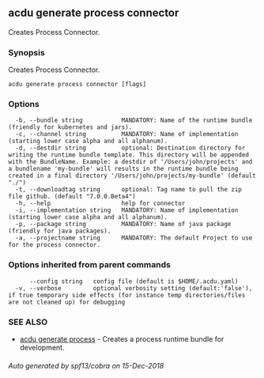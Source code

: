 ## acdu generate process connector

Creates Process Connector.

### Synopsis

Creates Process Connector.

```
acdu generate process connector [flags]
```

### Options

```
  -b, --bundle string           MANDATORY: Name of the runtime bundle (friendly for kubernetes and jars).
  -c, --channel string          MANDATORY: Name of implementation (starting lower case alpha and all alphanum).
  -d, --destdir string          optional: Destination directory for writing the runtime bundle template. This directory will be appended with the BundleName. Example: a destdir of '/Users/john/projects' and a bundlename 'my-bundle' will results in the runtime bundle being created in a final directory '/Users/john/projects/my-bundle' (default "./")
  -t, --downloadtag string      optional: Tag name to pull the zip file github. (default "7.0.0.Beta4")
  -h, --help                    help for connector
  -i, --implementation string   MANDATORY: Name of implementation (starting lower case alpha and all alphanum).
  -p, --package string          MANDATORY: Name of java package (friendly for java packages).
  -a, --projectname string      MANDATORY: The default Project to use for the process connector.
```

### Options inherited from parent commands

```
      --config string   config file (default is $HOME/.acdu.yaml)
  -v, --verbose         optional verbosity setting (default:'false'), if true temporary side effects (for instance temp directories/files are not cleaned up) for debugging
```

### SEE ALSO

* [acdu generate process](acdu_generate_process.md)	 - Creates a process runtime bundle for development.

###### Auto generated by spf13/cobra on 15-Dec-2018
